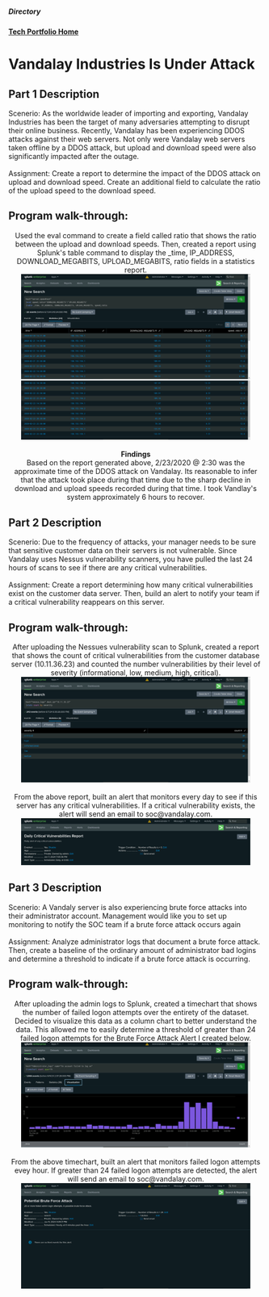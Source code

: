 
<h5>Directory</h5> 

<b>[Tech Portfolio Home](https://github.com/Jays1115/Jalen-Smith.git)</b>

# Vandalay Industries Is Under Attack

<h2>Part 1 Description</h2>
Scenerio: As the worldwide leader of importing and exporting, Vandalay Industries has been the target of many adversaries attempting to disrupt their online business. Recently, Vandalay has been experiencing DDOS attacks against their web servers. Not only were Vandalay web servers taken offline by a DDOS attack, but upload and download speed were also significantly impacted after the outage.
<br>
<br>
Assignment: Create a report to determine the impact of the DDOS attack on upload and download speed. Create an additional field to calculate the ratio of the upload speed to the download speed.

<h2>Program walk-through:</h2>

<p align="center">
Used the eval command to create a field called ratio that shows the ratio between the upload and download speeds. Then, created a report using Splunk's table command to display the _time, IP_ADDRESS, DOWNLOAD_MEGABITS, UPLOAD_MEGABITS, ratio fields in a statistics report.
<br/>
<img src="images/1.png" height="90%" width="90%" alt="Disk Sanitization Steps"/>
<img src="images/2.png" height="90%" width="90%" alt="Disk Sanitization Steps"/>
<br />
<br />
<b>Findings</b>
 <br/>
Based on the report generated above, 2/23/2020 @ 2:30 was the approximate time of the DDOS attack on Vandalay. Its reasonable to infer that the attack took place during that time due to the sharp decline in download and upload speeds recorded during that time. I took Vandlay's system approximately 6 hours to recover.
 
<h2>Part 2 Description</h2>
Scenerio: Due to the frequency of attacks, your manager needs to be sure that sensitive customer data on their servers is not vulnerable. Since Vandalay uses Nessus vulnerability scanners, you have pulled the last 24 hours of scans to see if there are any critical vulnerabilities.
<br>
<br>
Assignment: Create a report determining how many critical vulnerabilities exist on the customer data server. Then, build an alert to notify your team if a critical vulnerability reappears on this server.

<h2>Program walk-through:</h2>

<p align="center">
After uploading the Nessues vulnerability scan to Splunk, created a report that shows the count of critical vulnerabilities from the customer database server (10.11.36.23) and counted the number vulnerabilities by their level of severity (informational, low, medium, high, critical).
<br/>
<img src="images/3.png" height="90%" width="90%" alt="Disk Sanitization Steps"/>
 <br/>
 <br/>
 From the above report, built an alert that monitors every day to see if this server has any critical vulnerabilities. If a critical vulnerability exists, the alert will send an email to soc@vandalay.com.
 <br/>
 <img src="images/4.png" height="90%" width="90%" alt="Disk Sanitization Steps"/>
 
 <h2>Part 3 Description</h2>
Scenerio: A Vandaly server is also experiencing brute force attacks into their administrator account. Management would like you to set up monitoring to notify the SOC team if a brute force attack occurs again
<br>
<br>
Assignment: Analyze administrator logs that document a brute force attack. Then, create a baseline of the ordinary amount of administrator bad logins and determine a threshold to indicate if a brute force attack is occurring.

<h2>Program walk-through:</h2>

<p align="center">
After uploading the admin logs to Splunk, created a timechart that shows the number of failed logon attempts over the entirety of the dataset. Decided to visualize this data as a column chart to better understand the data. This allowed me to easily determine a threshold of greater than 24 failed logon attempts for the Brute Force Attack Alert I created below.
<br/>
<img src="images/5.png" height="90%" width="90%" alt="Disk Sanitization Steps"/>
 <br/>
 <br/>
 From the above timechart, built an alert that monitors failed logon attempts evey hour. If greater than 24 failed logon attempts are detected, the alert will send an email to soc@vandalay.com.
 <br/>
 <img src="images/6.png" height="90%" width="90%" alt="Disk Sanitization Steps"/>
<!--
 ```diff
- text in red
+ text in green
! text in orange
# text in gray
@@ text in purple (and bold)@@
```
--!>
